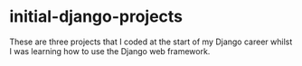 # initial-django-projects
These are three projects that I coded at the start of my Django career whilst I was learning how to use the Django web framework.
